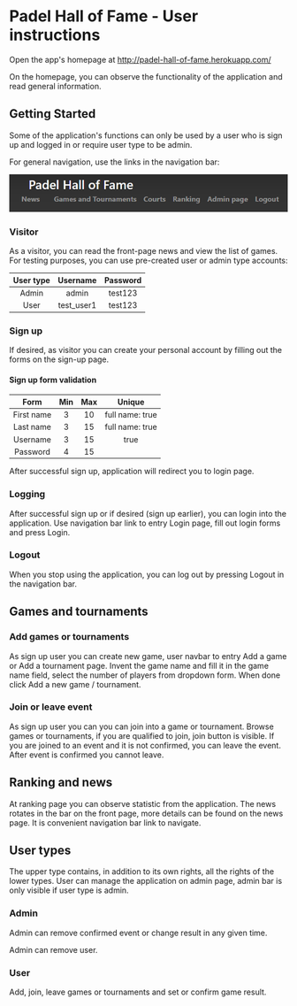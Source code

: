 # Padel Hall of Fame - User instructions

Open the app's homepage at http://padel-hall-of-fame.herokuapp.com/

On the homepage, you can observe the functionality of the application and read general information.

## Getting Started

Some of the application's functions can only be used by a user who is sign up and logged in or require user type to be admin.

For general navigation, use the links in the navigation bar:

![alt text](https://raw.githubusercontent.com/larikkai/PHoF/master/documentation/navbar_info.PNG "navbar info")

### Visitor

As a visitor, you can read the front-page news and view the list of games. For testing purposes, you can use pre-created user or admin type accounts:

| User type        | Username      | Password        |
| :-------------: |:-------------:| :-------------: |
| Admin           | admin         | test123         |
| User            | test_user1    | test123         |


### Sign up

If desired, as visitor you can create your personal account by filling out the forms on the sign-up page.

#### Sign up form validation
| Form            | Min           | Max             | Unique          |
| :-------------: |:-------------:| :-------------: | :-------------: |
| First name      | 3             | 10              | full name: true |
| Last name       | 3             | 15              | full name: true |
| Username        | 3             | 15              | true            |
| Password        | 4             | 15              |                 |

After successful sign up, application will redirect you to login page.

### Logging

After successful sign up or if desired (sign up earlier), you can login into the application. Use navigation bar link to entry Login page, fill out login forms and press Login. 

### Logout 

When you stop using the application, you can log out by pressing Logout in the navigation bar.

## Games and tournaments

### Add games or tournaments

As sign up user you can create new game, user navbar to entry Add a game or Add a tournament page. Invent the game name and fill it in the game name field, select the number of players from dropdown form. When done click Add a new game / tournament.

### Join or leave event

As sign up user you can you can join into a game or tournament. Browse games or tournaments, if you are qualified to join, join button is visible. If you are joined to an event and it is not confirmed, you can leave the event. After event is confirmed you cannot leave.

## Ranking and news

At ranking page you can observe statistic from the application. The news rotates in the bar on the front page, more details can be found on the news page.
It is convenient navigation bar link to navigate.

## User types

The upper type contains, in addition to its own rights, all the rights of the lower types. User can manage the application on admin page, admin bar is only visible if user type is admin.

### Admin 

Admin can remove confirmed event or change result in any given time.

Admin can remove user.

### User

Add, join, leave games or tournaments and set or confirm game result.
